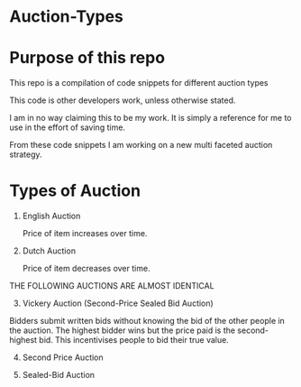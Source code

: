 # Auction-Types

# Purpose of this repo
This repo is a compilation of code snippets for different auction types

This code is other developers work, unless otherwise stated. 

I am in no way claiming this to be my work. It is simply a reference for me to use in the effort of saving time.

From these code snippets I am working on a new multi faceted auction strategy.


# Types of Auction

1. English Auction
   
   Price of item increases over time.

2. Dutch Auction

   Price of item decreases over time.
   
THE FOLLOWING AUCTIONS ARE ALMOST IDENTICAL

3. Vickery Auction (Second-Price Sealed Bid Auction)

Bidders submit written bids without knowing the bid of the other people in the auction. The highest bidder wins but the price paid is the second-highest bid.
This incentivises people to bid their true value.

4. Second Price Auction

5. Sealed-Bid Auction


